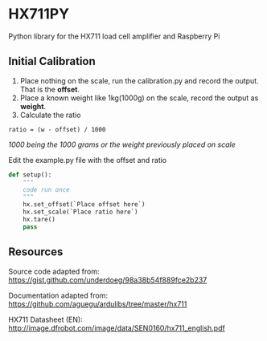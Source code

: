 # HX711PY
Python library for the HX711 load cell amplifier and Raspberry Pi

## Initial Calibration

1. Place nothing on the scale, run the calibration.py and record the output. That is the **offset**.
2. Place a known weight like 1kg(1000g) on the scale, record the output as **weight**.
3. Calculate the ratio
```
ratio = (w - offset) / 1000
```
*1000 being the 1000 grams or the weight previously placed on scale*

Edit the example.py file with the offset and ratio
```Python
def setup():
    """
    code run once
    """
    hx.set_offset(`Place offset here`)
    hx.set_scale(`Place ratio here`)
    hx.tare()
    pass
```

## Resources

Source code adapted from:<br>
https://gist.github.com/underdoeg/98a38b54f889fce2b237

Documentation adapted from:<br>
https://github.com/aguegu/ardulibs/tree/master/hx711

HX711 Datasheet (EN):<br>
http://image.dfrobot.com/image/data/SEN0160/hx711_english.pdf
